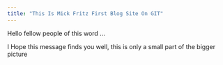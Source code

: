 ```yaml
---
title: "This Is Mick Fritz First Blog Site On GIT"
---
```


Hello fellow people of this word ...

I Hope this message finds you well, this is only a small part of the bigger picture
